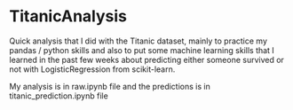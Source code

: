 # TitanicAnalysis


Quick analysis that I did with the Titanic dataset, mainly to practice my pandas / python skills and also to put some machine learning skills that I learned in the past few weeks about predicting either someone survived or not with LogisticRegression from scikit-learn.

My analysis is in raw.ipynb file and the predictions is in titanic_prediction.ipynb file
